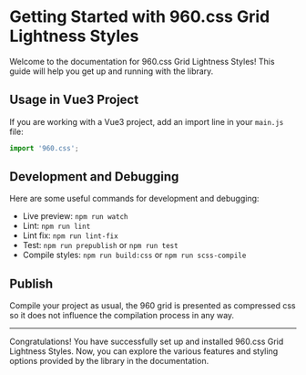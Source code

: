 # Getting Started with 960.css Grid Lightness Styles

Welcome to the documentation for 960.css Grid Lightness Styles! This guide will help you get up and running with the library.

## Usage in Vue3 Project

If you are working with a Vue3 project, add an import line in your `main.js` file:

```javascript
import '960.css';
```

## Development and Debugging

Here are some useful commands for development and debugging:

* Live preview: `npm run watch`
* Lint: `npm run lint`
* Lint fix: `npm run lint-fix`
* Test: `npm run prepublish` or `npm run test`
* Compile styles: `npm run build:css` or `npm run scss-compile`

## Publish

Compile your project as usual, the 960 grid is presented as compressed css so it does not influence the compilation process in any way.

---

Congratulations! You have successfully set up and installed 960.css Grid Lightness Styles. Now, you can explore the various features and styling options provided by the library in the documentation.
